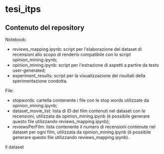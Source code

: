 # tesi_itps

## Contenuto del repository
Notebook:
* reviews_mapping.ipynb: script per l'elaborazione del dataset di recensioni allo scopo di renderlo compatibile con lo script opinion_mining.ipynb;
* opinion_mining.ipynb: script per l'estrazione di aspetti a partire da testo user-generated;
* experiment_results: script per la visualizzazione dei risultati della sperimentazione condotta.

File:
* stopwords: cartella contenente i file con le stop words utilizzate da opinion_mining.ipynb;
* dataset_movie_list: lista di ID dei film contenuti nel dataset con le recensioni, utilizzata da opinion_mining.ipynb (è possibile generare questo file utilizzando reviews_mapping.ipynb);
* reviewsPerFilm: lista contenente il numero di recensioni contenute nel dataset per ogni film, utilizzata da opinion_mining.ipynb (è possibile generare questo file utilizzando reviews_mapping.ipynb).

Il dataset 
